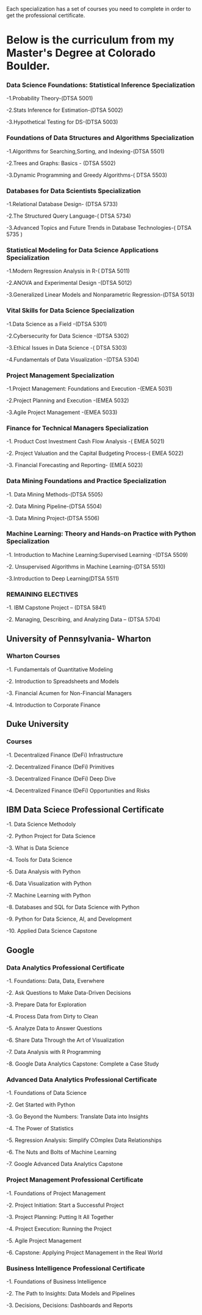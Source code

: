 

Each specialization has a set of courses you need to complete in order to get the professional certificate. 

# Below is the curriculum from my Master's Degree at Colorado Boulder. 

### Data Science Foundations: Statistical Inference Specialization

-1.Probability Theory-(DTSA 5001)

-2.Stats Inference for Estimation-(DTSA 5002)

-3.Hypothetical Testing for DS-(DTSA 5003)

### Foundations of Data Structures and Algorithms Specialization

-1.Algorithms for Searching,Sorting, and Indexing-(DTSA 5501)

-2.Trees and Graphs: Basics - (DTSA 5502)

-3.Dynamic Programming and Greedy Algorithms-( DTSA 5503)

### Databases for Data Scientists Specialization

-1.Relational Database Design- (DTSA 5733)

-2.The Structured Query Language-(  DTSA 5734)

-3.Advanced Topics and Future Trends in Database Technologies-( DTSA 5735 )

### Statistical Modeling for Data Science Applications Specialization

-1.Modern Regression Analysis in R-(  DTSA 5011)

-2.ANOVA and Experimental Design -(DTSA 5012)

-3.Generalized Linear Models and Nonparametric Regression-(DTSA 5013)

### Vital Skills for Data Science Specialization

-1.Data Science as a Field  -(DTSA 5301)

-2.Cybersecurity for Data Science -(DTSA 5302)

-3.Ethical Issues in Data Science -(  DTSA 5303)

-4.Fundamentals of Data Visualization -(DTSA 5304)

### Project Management Specialization

-1.Project Management: Foundations and Execution -(EMEA 5031)

-2.Project Planning and Execution -(EMEA 5032)

-3.Agile Project Management  -(EMEA 5033)

### Finance for Technical Managers Specialization

-1. Product Cost Investment Cash Flow Analysis -( EMEA 5021)

-2. Project Valuation and the Capital Budgeting Process-( EMEA 5022)

-3. Financial Forecasting and Reporting- (EMEA 5023)

### Data Mining Foundations and Practice Specialization

-1. Data Mining Methods-(DTSA 5505)

-2. Data Mining Pipeline-(DTSA 5504)

-3. Data Mining Project-(DTSA 5506)

### Machine Learning: Theory and Hands-on Practice with Python Specialization

-1. Introduction to Machine Learning:Supervised Learning -(DTSA 5509)

-2. Unsupervised Algorithms in Machine Learning-(DTSA 5510)

-3.Introduction  to Deep Learning(DTSA 5511)

### REMAINING ELECTIVES 

-1. IBM Capstone Project – (DTSA 5841) 

-2. Managing, Describing, and Analyzing Data – (DTSA 5704)



## University of Pennsylvania- Wharton

### Wharton Courses 
-1. Fundamentals of Quantitative Modeling

-2. Introduction to Spreadsheets and Models

-3. Financial Acumen for Non-Financial Managers

-4. Introduction to Corporate Finance

## Duke University

### Courses 

-1. Decentralized Finance (DeFi) Infrastructure

-2. Decentralized Finance (DeFi) Primitives

-3. Decentralized Finance (DeFi) Deep Dive

-4. Decentralized Finance (DeFi) Opportunities and Risks


## IBM Data Sciece Professional Certificate

-1. Data Science Methodoly

-2. Python Project for Data Science

-3. What is Data Science

-4. Tools for Data Science 

-5. Data Analysis with Python

-6. Data Visualization with Python

-7. Machine Learning with Python

-8. Databases and SQL for Data Science with Python

-9. Python for Data Science, AI, and Development

-10. Applied Data Science Capstone

## Google 

### Data Analytics Professional Certificate

-1. Foundations: Data, Data, Everwhere

-2. Ask Questions to Make Data-Driven Decisions 

-3. Prepare Data for Exploration

-4. Process Data from Dirty to Clean

-5. Analyze Data to Answer Questions

-6. Share Data Through the Art of Visualization

-7. Data Analysis with R Programming

-8. Google Data Analytics Capstone: Complete a Case Study

### Advanced Data Analytics Professional Certificate

-1. Foundations of Data Science

-2. Get Started with Python

-3. Go Beyond the Numbers: Translate Data into Insights

-4. The Power of Statistics 

-5. Regression Analysis: Simplify COmplex Data Relationships

-6. The Nuts and Bolts of Machine Learning

-7. Google Advanced Data Analytics Capstone


### Project Management Professional Certificate 

-1. Foundations of Project Management

-2. Project Initiation: Start a Successful Project

-3. Project Planning: Putting It All Together

-4. Project Execution: Running the Project

-5. Agile Project Management 

-6. Capstone: Applying Project Management in the Real World

### Business Intelligence Professional Certificate 

-1. Foundations of Business Intelligence 

-2. The Path to Insights: Data Models and Pipelines

-3. Decisions, Decisions: Dashboards and Reports

